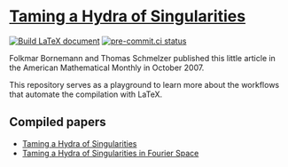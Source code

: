 # [Taming a Hydra of Singularities](https://www.tandfonline.com/doi/pdf/10.1080/00029890.2007.11920464)

[![Build LaTeX document](https://github.com/tschm/hydra/actions/workflows/latex.yml/badge.svg)](https://github.com/tschm/hydra/actions/workflows/latex.yml)
[![pre-commit.ci status](https://results.pre-commit.ci/badge/github/tschm/TinyCTA/main.svg)](https://results.pre-commit.ci/latest/github/tschm/TinyCTA/main)


Folkmar Bornemann and Thomas Schmelzer published this little article
in the American Mathematical Monthly in October 2007.

This repository serves as a playground to learn more about the workflows that automate
the compilation with LaTeX.

## Compiled papers

* [Taming a Hydra of Singularities](https://github.com/tschm/hydra/blob/draft/Hydra.pdf)
* [Taming a Hydra of Singularities in Fourier Space](https://github.com/tschm/hydra/blob/draft/Fourier.pdf)

